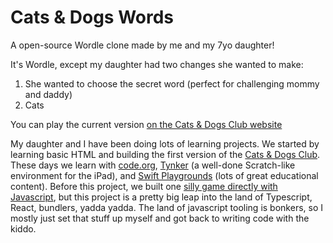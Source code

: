 # Cats & Dogs Words

A open-source Wordle clone made by me and my 7yo daughter!

It's Wordle, except my daughter had two changes she wanted to make:

1. She wanted to choose the secret word (perfect for challenging mommy and daddy)
2. Cats

You can play the current version [on the Cats & Dogs Club website](https://cats-and-dogs.club/games/words/)

My daughter and I have been doing lots of learning projects. We started by learning basic HTML and building the first version of the [Cats & Dogs Club](https://cats-and-dogs.club/). These days we learn with [code.org](https://code.org), [Tynker](https://www.tynker.com) (a well-done Scratch-like environment for the iPad), and [Swift Playgrounds](https://www.apple.com/swift/playgrounds/) (lots of great educational content). Before this project, we built one [silly game directly with Javascript](https://cats-and-dogs.club/games/chase/index.html), but this project is a pretty big leap into the land of Typescript, React, bundlers, yadda yadda. The land of javascript tooling is bonkers, so I mostly just set that stuff up myself and got back to writing code with the kiddo.
